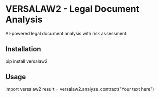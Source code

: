 # VERSALAW2 - Legal Document Analysis

AI-powered legal document analysis with risk assessment.

## Installation
pip install versalaw2

## Usage
import versalaw2
result = versalaw2.analyze_contract("Your text here")
